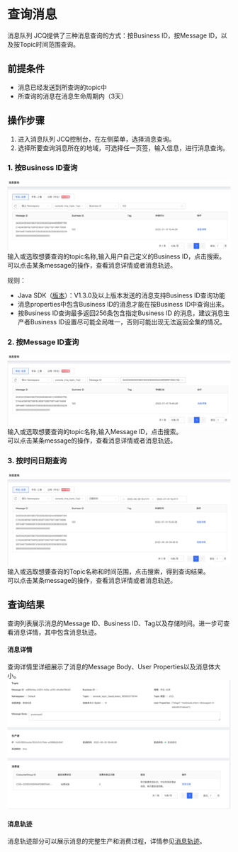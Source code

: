 # 查询消息
消息队列 JCQ提供了三种消息查询的方式：按Business ID，按Message ID，以及按Topic时间范围查询。

## 前提条件
- 消息已经发送到所查询的topic中
- 所查询的消息在消息生命周期内（3天）

## 操作步骤
1. 进入消息队列 JCQ控制台，在左侧菜单，选择消息查询。
2. 选择所要查询消息所在的地域，可选择任一页签，输入信息，进行消息查询。

### 1. 按Business ID查询

![查询3](/documentation/Middleware/Message-Queue/image/查询-03.jpg)
输入或选取想要查询的topic名称,输入用户自己定义的Business ID，点击搜索。  
可以点击某条message的操作，查看消息详情或者消息轨迹。

规则：
- Java SDK（[版本](https://mvnrepository.com/artifact/com.jdcloud/jcq-java-sdk)）：V1.3.0及以上版本发送的消息支持Business ID查询功能
- 消息properties中包含Business ID的消息才能在按Business ID中查询出来。
- 按Business ID查询最多返回256条包含指定Business ID 的消息，建议消息生产者Business ID设置尽可能全局唯一，否则可能出现无法返回全集的情况。

### 2. 按Message ID查询

![查询2](/documentation/Middleware/Message-Queue/image/查询-02.jpg)
输入或选取想要查询的topic名称,输入Message ID，点击搜索。  
可以点击某条message的操作，查看消息详情或者消息轨迹。

### 3. 按时间日期查询
![查询1](/documentation/Middleware/Message-Queue/image/查询-01.jpg)
输入或选取想要查询的Topic名称和时间范围，点击搜索，得到查询结果。  
可以点击某条message的操作，查看消息详情或者消息轨迹。


## 查询结果
查询列表展示消息的Message ID、Business ID、Tag以及存储时间。进一步可查看消息详情，其中包含消息轨迹。
#### 消息详情
查询详情里详细展示了消息的Message Body、User Properties以及消息体大小。
![查询4](/documentation/Middleware/Message-Queue/image/查询-04.jpg)
#### 消息轨迹
消息轨迹部分可以展示消息的完整生产和消费过程，详情参见[消息轨迹](Message-Trace.md)。
